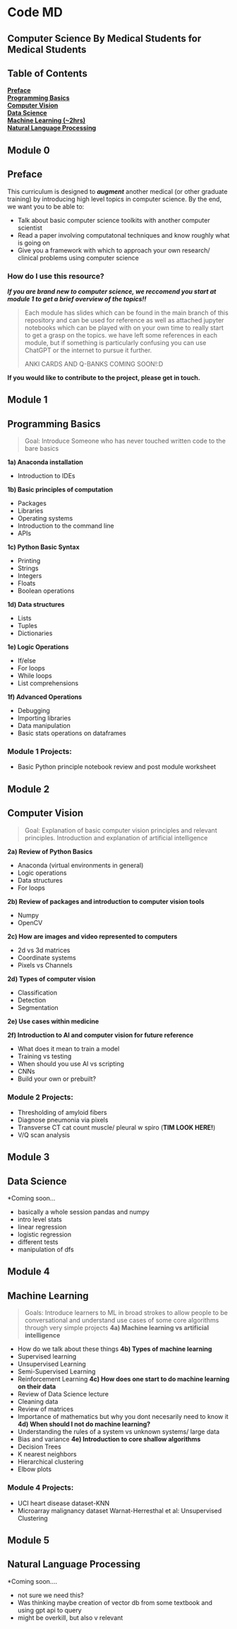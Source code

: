 # Code MD
## Computer Science By Medical Students for Medical Students

## Table of Contents
**[Preface](#preface)**<br>
**[Programming Basics](#programming-basics)**<br>
**[Computer Vision](#computer-vision)**<br>
**[Data Science](#data-science)**<br>
**[Machine Learning (~2hrs)](#machine-learning-(~2hrs))**<br>
**[Natural Language Processing](#natural-language-processing)**<br>

## Module 0
## Preface

This curriculum is designed to ***augment*** another medical (or other graduate training) by introducing high level topics in computer science. By the end, we want you to be able to:
 * Talk about basic computer science toolkits with another computer scientist
 * Read a paper involving computatonal techniques and know roughly what is going on
 * Give you a framework with which to approach your own research/ clinical problems using computer science

### How do I use this resource?

***If you are brand new to computer science, we reccomend you start at module 1 to get a brief overview of the topics!!***

> Each module has slides which can be found in the main branch of this repository and can be used for reference as well as attached jupyter notebooks which can be played with on your own time to really start to get a grasp on the topics. we have left some references in each module, but if something is particularly confusing you can use ChatGPT or the internet to pursue it further.
>
> ANKI CARDS AND Q-BANKS COMING SOON!:D

**If you would like to contribute to the project, please get in touch.**

## Module 1 
## Programming Basics

> Goal: Introduce Someone who has never touched written code to the bare basics

**1a) Anaconda installation**
  * Introduction to IDEs

**1b) Basic principles of computation**
  * Packages
  * Libraries 
  * Operating systems
  * Introduction to the command line
  * APIs
  
**1c) Python Basic Syntax**
  * Printing
  * Strings
  * Integers
  * Floats
  * Boolean operations
  
**1d) Data structures**
  * Lists 
  * Tuples
  * Dictionaries
  
**1e) Logic Operations**
  * If/else
  * For loops
  * While loops
  * List comprehensions
  
**1f) Advanced Operations**
  * Debugging
  * Importing libraries
  * Data manipulation
  * Basic stats operations on dataframes
  
### Module 1 Projects:
  * Basic Python principle notebook review and post module worksheet

## Module 2 
## Computer Vision
>  Goal: Explanation of basic computer vision principles and relevant principles. Introduction and explanation of artificial intelligence

**2a) Review of Python Basics**
  * Anaconda (virtual environments in general)
  * Logic operations
  * Data structures
  * For loops
  
**2b) Review of packages and introduction to computer vision tools**
  * Numpy
  * OpenCV

**2c) How are images and video represented to computers**
  * 2d vs 3d matrices
  * Coordinate systems
  * Pixels vs Channels
  
**2d) Types of computer vision**
  * Classification
  * Detection 
  * Segmentation 
  
**2e) Use cases within medicine**

**2f)  Introduction to AI and computer vision for future reference**
  * What does it mean to train a model
  * Training vs testing
  * When should you use AI vs scripting
  * CNNs
  * Build your own or prebuilt?
### Module 2 Projects:
  * Thresholding of amyloid fibers 
  * Diagnose pneumonia via pixels
  * Transverse CT cat count muscle/ pleural w spiro (**TIM LOOK HERE!**)
  * V/Q scan analysis



## Module 3
## Data Science
*Coming soon...
 * basically a whole session pandas and numpy
 * intro level stats
 * linear regression
 * logistic regression
 * different tests
 * manipulation of dfs

## Module 4
## Machine Learning 
> Goals: Introduce learners to ML in broad strokes to allow people to be conversational and understand use cases of some core algorithms through very simple projects
**4a)  Machine learning vs artificial intelligence**
  * How do we talk about these things
**4b)  Types of machine learning**
  * Supervised learning
  * Unsupervised Learning
  * Semi-Supervised Learning
  * Reinforcement Learning
**4c) How does one start to do machine learning on their data**
  * Review of Data Science lecture
  * Cleaning data
  * Review of matrices 
  * Importance of mathematics but why you dont necesarily need to know it
**4d)  When should I not do machine learning?**
  * Understanding the rules of a system vs unknown systems/ large data
  * Bias and variance 
**4e) Introduction to core shallow algorithms**
  * Decision Trees
  * K nearest neighbors 
  * Hierarchical clustering 
  * Elbow plots
### Module 4 Projects:
  * UCI heart disease dataset-KNN
  * Microarray malignancy dataset Warnat-Herresthal et al: Unsupervised Clustering

## Module 5
## Natural Language Processing 
*Coming soon....
* not sure we need this?
* Was thinking maybe creation of vector db from some textbook and using gpt api to query
* might be overkill, but also v relevant


